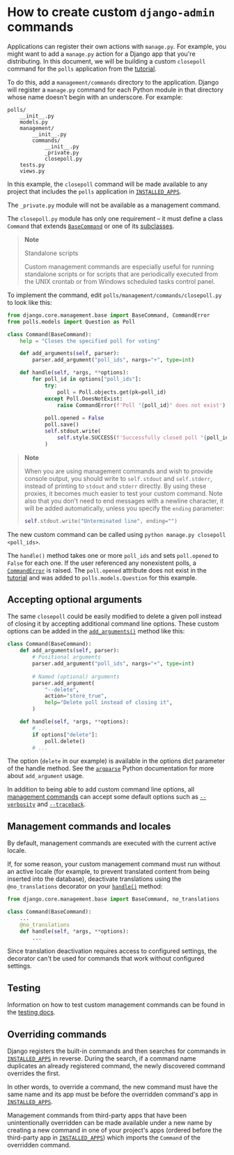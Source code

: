 # How to create custom `django-admin` commands

Applications can register their own actions with `manage.py`. For example, you might want to add a `manage.py` action for a Django app that you're distributing. In this document, we will be building a custom `closepoll` command for the `polls` application from the [tutorial](../../intro/tutorial01/).

To do this, add a `management/commands` directory to the application. Django will register a `manage.py` command for each Python module in that directory whose name doesn't begin with an underscore. For example:

```
polls/
    __init__.py
    models.py
    management/
        __init__.py
        commands/
            __init__.py
            _private.py
            closepoll.py
    tests.py
    views.py
```

In this example, the `closepoll` command will be made available to any project that includes the `polls` application in [`INSTALLED_APPS`](../../ref/settings/#std-setting-INSTALLED_APPS).

The `_private.py` module will not be available as a management command.

The `closepoll.py` module has only one requirement – it must define a class `Command` that extends [`BaseCommand`](#django.core.management.BaseCommand) or one of its [subclasses](#ref-basecommand-subclasses).

> **Note**
> 
> Standalone scripts
> 
> Custom management commands are especially useful for running standalone scripts or for scripts that are periodically executed from the UNIX crontab or from Windows scheduled tasks control panel.

To implement the command, edit `polls/management/commands/closepoll.py` to look like this:

```python
from django.core.management.base import BaseCommand, CommandError
from polls.models import Question as Poll

class Command(BaseCommand):
    help = "Closes the specified poll for voting"

    def add_arguments(self, parser):
        parser.add_argument("poll_ids", nargs="+", type=int)

    def handle(self, *args, **options):
        for poll_id in options["poll_ids"]:
            try:
                poll = Poll.objects.get(pk=poll_id)
            except Poll.DoesNotExist:
                raise CommandError(f'Poll "{poll_id}" does not exist')
            
            poll.opened = False
            poll.save()
            self.stdout.write(
                self.style.SUCCESS(f'Successfully closed poll "{poll_id}"')
            )
```

> **Note**
> 
> When you are using management commands and wish to provide console output, you should write to `self.stdout` and `self.stderr`, instead of printing to `stdout` and `stderr` directly. By using these proxies, it becomes much easier to test your custom command. Note also that you don't need to end messages with a newline character, it will be added automatically, unless you specify the `ending` parameter:
> 
> ```python
> self.stdout.write("Unterminated line", ending="")
> ```

The new custom command can be called using `python manage.py closepoll <poll_ids>`.

The `handle()` method takes one or more `poll_ids` and sets `poll.opened` to `False` for each one. If the user referenced any nonexistent polls, a [`CommandError`](#django.core.management.CommandError) is raised. The `poll.opened` attribute does not exist in the [tutorial](../../intro/tutorial02/) and was added to `polls.models.Question` for this example.

## Accepting optional arguments

The same `closepoll` could be easily modified to delete a given poll instead of closing it by accepting additional command line options. These custom options can be added in the [`add_arguments()`](#django.core.management.BaseCommand.add_arguments) method like this:

```python
class Command(BaseCommand):
    def add_arguments(self, parser):
        # Positional arguments
        parser.add_argument("poll_ids", nargs="+", type=int)
        
        # Named (optional) arguments
        parser.add_argument(
            "--delete",
            action="store_true",
            help="Delete poll instead of closing it",
        )

    def handle(self, *args, **options):
        # ...
        if options["delete"]:
            poll.delete()
        # ...
```

The option (`delete` in our example) is available in the options dict parameter of the handle method. See the [`argparse`](https://docs.python.org/3/library/argparse.html#module-argparse) Python documentation for more about `add_argument` usage.

In addition to being able to add custom command line options, all [management commands](../../ref/django-admin/) can accept some default options such as [`--verbosity`](../../ref/django-admin/#cmdoption-verbosity) and [`--traceback`](../../ref/django-admin/#cmdoption-traceback).

## Management commands and locales

By default, management commands are executed with the current active locale.

If, for some reason, your custom management command must run without an active locale (for example, to prevent translated content from being inserted into the database), deactivate translations using the `@no_translations` decorator on your [`handle()`](#django.core.management.BaseCommand.handle) method:

```python
from django.core.management.base import BaseCommand, no_translations

class Command(BaseCommand):
    ...
    @no_translations
    def handle(self, *args, **options):
        ...
```

Since translation deactivation requires access to configured settings, the decorator can't be used for commands that work without configured settings.

## Testing

Information on how to test custom management commands can be found in the [testing docs](../../topics/testing/tools/#topics-testing-management-commands).

## Overriding commands

Django registers the built-in commands and then searches for commands in [`INSTALLED_APPS`](../../ref/settings/#std-setting-INSTALLED_APPS) in reverse. During the search, if a command name duplicates an already registered command, the newly discovered command overrides the first.

In other words, to override a command, the new command must have the same name and its app must be before the overridden command's app in [`INSTALLED_APPS`](../../ref/settings/#std-setting-INSTALLED_APPS).

Management commands from third-party apps that have been unintentionally overridden can be made available under a new name by creating a new command in one of your project's apps (ordered before the third-party app in [`INSTALLED_APPS`](../../ref/settings/#std-setting-INSTALLED_APPS)) which imports the `Command` of the overridden command.